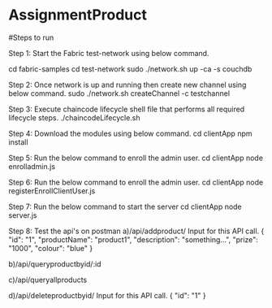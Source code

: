 # AssignmentProduct

#Steps to run

Step 1: Start the Fabric test-network using below command.

cd fabric-samples
cd test-network
sudo ./network.sh up -ca -s couchdb

Step 2: Once network is up and running then create new channel using below command.
sudo ./network.sh createChannel -c testchannel


Step 3: Execute chaincode lifecycle shell file that performs all required lifecycle steps.
./chaincodeLifecycle.sh

Step 4: Download the modules using below command.
cd clientApp
npm install

Step 5: Run the below command to enroll the admin user.
cd clientApp
node enrolladmin.js

Step 6: Run the below command to enroll the admin user.
cd clientApp
node registerEnrollClientUser.js

Step 7: Run the below command to start the server
cd clientApp
node server.js

Step 8: Test the api's on postman
a)/api/addproduct/
Input for this API call.
{
"id": "1",
"productName": "product1",
"description": "something...",
"prize": "1000",
"colour": "blue"
}

b)/api/queryproductbyid/:id

c)/api/queryallproducts

d)/api/deleteproductbyid/
Input for this API call.
{
"id": "1"
}

